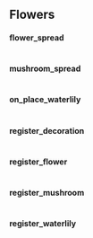Flowers 
------
#### flower_spread
```lua
```
#### mushroom_spread
```lua
```
#### on_place_waterlily
```lua
```
#### register_decoration
```lua
```
#### register_flower
```lua
```
#### register_mushroom
```lua
```
#### register_waterlily
```lua
```
